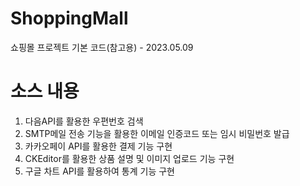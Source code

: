 # ShoppingMall
쇼핑몰 프로젝트 기본 코드(참고용) - 2023.05.09




# 소스 내용
1. 다음API를 활용한 우편번호 검색
2. SMTP메일 전송 기능을 활용한 이메일 인증코드 또는 임시 비밀번호 발급
3. 카카오페이 API를 활용한 결제 기능 구현
4. CKEditor를 활용한 상품 설명 및 이미지 업로드 기능 구현
5. 구글 차트 API를 활용하여 통계 기능 구현
